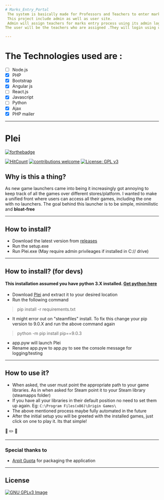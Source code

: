 ```yaml
---
# Marks_Entry_Portal
 The system is basically made for Professors and Teachers to enter marks of student .
 This project include admin as well as user site.
 Admin will assign teachers for marks entry process using its admin login,he can assign ,remove and add teachers in portal, the teacher will get their login id and password via mail who are assigned by admin to the marks entry process .
The user will be the teachers who are assigned .They will login using user login and select using dropdown to subject and start adding marks .Marks will be added to the database automatically while your are typing .

---
```


# The Technologies used are :
- [ ] Node.js
- [x] PHP
- [x] Bootstrap
- [x] Angular js
- [ ] React.js
- [x] Javascript
- [ ] Python
- [x] Ajax
- [x] PHP mailer

---


# Plei 
[![forthebadge](https://forthebadge.com/images/badges/made-with-javascript.svg)](https://javascript.com)

[![HitCount](http://hits.dwyl.io/sakshatshinde/Plei.svg)](http://hits.dwyl.io/sakshatshinde/Plei) [![contributions welcome](https://img.shields.io/badge/contributions-welcome-brightgreen.svg?style=flat)](https://github.com/dwyl/esta/issues) [![License: GPL v3](https://img.shields.io/badge/License-GPLv3-blue.svg)](https://www.gnu.org/licenses/gpl-3.0)


## Why is this a thing?

As new game launchers came into being it increasingly got annoying to keep track of all the games over different stores/platform. I wanted to make a unified front where users can access all their games, including the one with no launchers. The goal behind this launcher is to be simple, minimilistic and **bloat-free**

---

## How to install?

- Download the latest version from [releases](https://github.com/sakshatshinde/Plei/releases)
- Run the setup.exe
- Run Plei.exe (May require admin privileages if installed in C:// drive)

---

## How to install? (for devs)

#### This installation assumed you have python 3.X installed. [Get python here](https://www.python.org/ftp/python/3.8.1/python-3.8.1-amd64.exe)
 - Download [Plei](https://github.com/sakshatshinde/Plei/releases/download/1.0/Plei.rar) and extract it to your desired location
 - Run the following command
 > pip install -r requirements.txt
 - It might error out on "steamfiles" install. To fix this change your pip version to 9.0.X and run the above command again
 > python -m pip install pip==9.0.3 
 - app.pyw will launch Plei
 - Rename app.pyw to app.py to see the console message for logging/testing
 
 ---

## How to use it?

- When asked, the user must point the appropriate path to your game libraries. As in when asked for Steam point it to your Steam library (steamapps folder)
- If you have all your libraries in their default position no need to set them up again. Eg: `C:\Program Files(x86)\Origin Games\`
-  The above mentioned process maybe fully automated in the future
- After the initial setup you will be greeted with the installed games, just click on one to play it. Its that simple!

 

:triangular_ruler: :pencil2: :straight_ruler:

---

### Special thanks to
- [Arpit Gupta](https://github.com/NarutoOp)
for packaging the application

---

## License
[![GNU GPLv3 Image](https://www.gnu.org/graphics/gplv3-127x51.png)](http://www.gnu.org/licenses/gpl-3.0.en.html)
